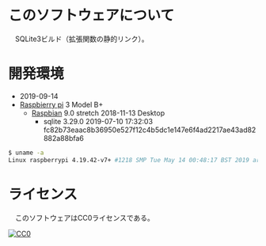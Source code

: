 ﻿# このソフトウェアについて

　SQLite3ビルド（拡張関数の静的リンク）。

# 開発環境

* <time datetime="2019-09-14T16:07:26+0900">2019-09-14</time>
* [Raspbierry pi](https://ja.wikipedia.org/wiki/Raspberry_Pi) 3 Model B+
    * [Raspbian](https://www.raspberrypi.org/downloads/raspbian/) 9.0 stretch 2018-11-13 Desktop
        * sqlite 3.29.0 2019-07-10 17:32:03 fc82b73eaac8b36950e527f12c4b5dc1e147e6f4ad2217ae43ad82882a88bfa6

```sh
$ uname -a
Linux raspberrypi 4.19.42-v7+ #1218 SMP Tue May 14 00:48:17 BST 2019 armv7l GNU/Linux
```

# ライセンス

　このソフトウェアはCC0ライセンスである。

[![CC0](http://i.creativecommons.org/p/zero/1.0/88x31.png "CC0")](http://creativecommons.org/publicdomain/zero/1.0/deed.ja)

